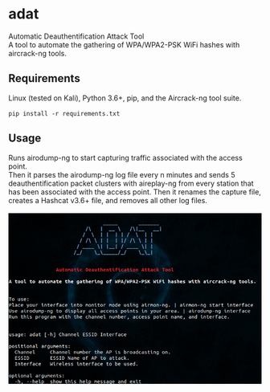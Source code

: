 # adat
Automatic Deauthentification Attack Tool<br /> 
A tool to automate the gathering of WPA/WPA2-PSK WiFi hashes with aircrack-ng tools. <br />


## Requirements
Linux (tested on Kali), Python 3.6+, pip, and the Aircrack-ng tool suite.
```
pip install -r requirements.txt
```


## Usage
Runs airodump-ng to start capturing traffic associated with the access point. <br />
Then it parses the airodump-ng log file every n minutes and sends 5 <br />
deauthentification packet clusters with aireplay-ng from every station that <br />
has been associated with the access point. Then it renames the capture file, <br />
creates a Hashcat v3.6+ file, and removes all other log files. <br />
<br />
![HELP](images/help.png)
